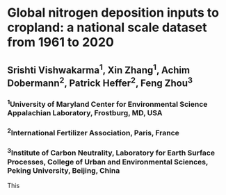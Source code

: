 # Global nitrogen deposition inputs to cropland: a national scale dataset from 1961 to 2020 
## Srishti Vishwakarma<sup>1</sup>, Xin Zhang<sup>1</sup>, Achim Dobermann<sup>2</sup>, Patrick Heffer<sup>2</sup>, Feng Zhou<sup>3</sup>
### <sup>1</sup>University of Maryland Center for Environmental Science Appalachian Laboratory, Frostburg, MD, USA
### <sup>2</sup>International Fertilizer Association, Paris, France
### <sup>3</sup>Institute of Carbon Neutrality, Laboratory for Earth Surface Processes, College of Urban and Environmental Sciences, Peking University, Beijing, China 

This
